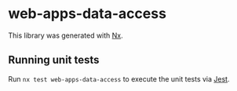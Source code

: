 # web-apps-data-access

This library was generated with [Nx](https://nx.dev).

## Running unit tests

Run `nx test web-apps-data-access` to execute the unit tests via [Jest](https://jestjs.io).
